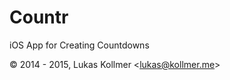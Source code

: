 # Countr
iOS App for Creating Countdowns

© 2014 - 2015, Lukas Kollmer <[lukas@kollmer.me](mailto:lukas@kollmer.me)>
